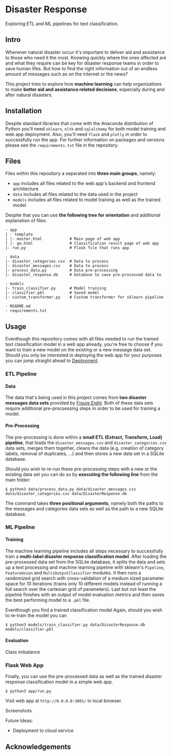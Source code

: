 # Disaster Response
Exploring ETL and ML pipelines for text classification.

## Intro
Whenever natural disaster occur it's important to deliver aid and assistance to those who need it the most. Knowing quickly where the ones affected are and what they require can be key for disaster response teams in order to save human lifes. But how to find the right information out of an endless amount of messages such as on the internet or the news?

This project tries to explore how __machine learning__ can help organizations to make __better aid and assistance related decisions__, especially during and after natural disasters.

## Installation
Despite standard libraries that come with the Anaconda distribution of Python you'll need ```sklearn```, ```nltk``` and ```sqlalchemy``` for both model training and web app deployment. Also, you'll need ```flask``` and ```plotly``` in order to successfully run the app. For further information on packages and versions please see the ```requirements.txt``` file in the repository.

## Files
Files within this repository a separated into __three main groups__, namely:
- ```app``` includes all files related to the web app's backend and frontend architecture
- ```data``` includes all files related to the data used in the project
- ```models``` includes all files related to model training as well as the trained model

Despite that you can use __the following tree for orientation__ and additional explanation of files:
```
- app
| - template
| |- master.html            # Main page of web app
| |- go.html                # Classification result page of web app
|- run.py                   # Flask file that runs app

- data
|- disaster_categories.csv  # Data to process 
|- disaster_messages.csv    # Data to process
|- process_data.py          # Data pre-processing
|- disaster_response.db     # Database to save pre-processed data to

- models
|- train_classifier.py      # Model training
|- classifier.pkl           # Saved model
|- custom_transformer.py    # Custom transformer for sklearn pipeline

- README.md
- requirements.txt
```

## Usage
Eventhough this repository comes with all files needed to run the trained text classification model in a web app already, you're free to choose if you want to train a new model on the existing or a new message data set. Should you only be interested in deploying the web app for your purposes you can jump straight ahead to [Deployment](https://github.com/pape1412/disaster_response/blob/master/README.md#deployment).

### ETL Pipeline
#### Data
The data that's being used in this project comes from __two disaster messages data sets__ provided by [Figure Eight](https://www.figure-eight.com). Both of these data sets require additional pre-procsessing steps in order to be used for training a model.

#### Pre-Processing
The pre-processing is done within a __small ETL (Extract, Transform, Load) pipeline__, that loads the ```disaster_messages.csv``` and ```disaster_categories.csv``` data sets, merges them together, cleans the data (e.g. creation of category labels, removal of duplicates, ...) and then stores a new data set in a SQLite database.

Should you wish to re-run these pre-processing steps with a new or the existing data set you can do so by __executing the following line__ from the main folder:
```
$ python3 data/process_data.py data/disaster_messages.csv data/disaster_categories.csv data/DisasterResponse.db
```
The command takes __three positional arguments__, namely both the paths to the messages and categories data sets as well as the path to a new SQLite database.

### ML Pipeline
#### Training
The machine learning pipeline includes all steps necessary to successfully train a __multi-label disaster response classification model__. After loading the pre-processed data set from the SQLite database, it splits the data and sets up a text processing and machine learning pipeline with sklearn's ```Pipeline```, ```FeatureUnion``` and ```MultiOutputClassifier``` modules. It then runs a randomized grid search with cross-validation of a medium sized parameter space for 10 iterations (trains only 10 different models instead of running a full search over the cartesian grid of parameters). Last but not least the pipeline finishes with an output of model evaluation metrics and then saves the best performing model to a ```.pkl``` file.

Eventhough you find a trained classification model Again, should you wish to re-train the model you can
```
$ python3 models/train_classifier.py data/DisasterResponse.db models/classifier.pkl
```
#### Evaluation
Class imbalance

### Flask Web App
Finally, you can use the pre-processed data as well as the trained disaster response classification model in a simple web app.

```
$ python3 app/run.py
```

Visit web app at ```http://0.0.0.0:3001/``` in local browser.

Screenshots

Future Ideas:
- Deployment to cloud service

## Acknowledgements
